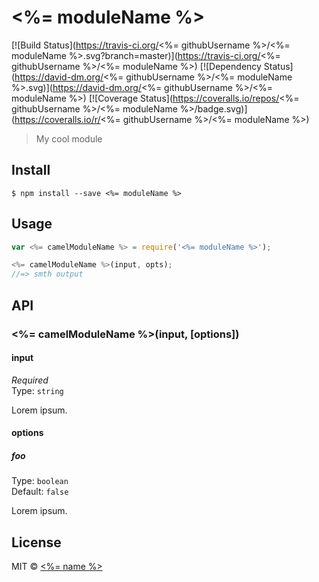 # <%= moduleName %>
[![Build Status](https://travis-ci.org/<%= githubUsername %>/<%= moduleName %>.svg?branch=master)](https://travis-ci.org/<%= githubUsername %>/<%= moduleName %>) [![Dependency Status](https://david-dm.org/<%= githubUsername %>/<%= moduleName %>.svg)](https://david-dm.org/<%= githubUsername %>/<%= moduleName %>) [![Coverage Status](https://coveralls.io/repos/<%= githubUsername %>/<%= moduleName %>/badge.svg)](https://coveralls.io/r/<%= githubUsername %>/<%= moduleName %>)

> My cool module


## Install

```
$ npm install --save <%= moduleName %>
```


## Usage

```js
var <%= camelModuleName %> = require('<%= moduleName %>');

<%= camelModuleName %>(input, opts);
//=> smth output
```


## API

### <%= camelModuleName %>(input, [options])

#### input

*Required*  
Type: `string`

Lorem ipsum.

#### options

##### foo

Type: `boolean`  
Default: `false`

Lorem ipsum.


## License

MIT © [<%= name %>](<%= website %>)
